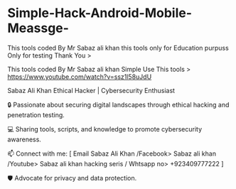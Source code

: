 # Simple-Hack-Android-Mobile-Meassge-
This tools coded By Mr Sabaz ali khan this tools only for Education purpuss Only for testing Thank You >

This tools coded By Mr Sabaz ali khan
Simple Use This tools > https://www.youtube.com/watch?v=ssz1l58uJdU

Sabaz Ali Khan Ethical Hacker | Cybersecurity Enthusiast

🔒 Passionate about securing digital landscapes through ethical hacking and penetration testing.

💻 Sharing tools, scripts, and knowledge to promote cybersecurity awareness.

📫 Connect with me: [ Email Sabaz Ali Khan /Facebook> Sabaz ali khan /Youtube> Sabaz ali khan hacking seris / Whtsapp no> +923409777222 ]

🛡️ Advocate for privacy and data protection.
